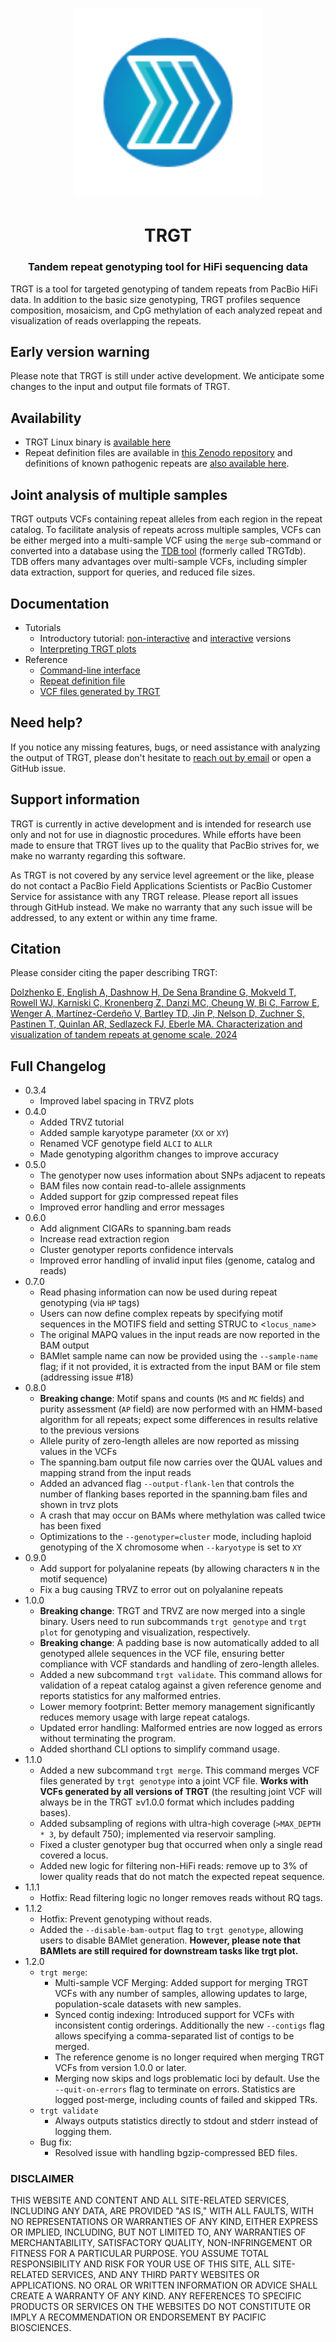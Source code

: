 <h1 align="center"><img width="300px" src="docs/figures/logo_TRGT.svg"/></h1>

<h1 align="center">TRGT</h1>

<h3 align="center">Tandem repeat genotyping tool for HiFi sequencing data</h3>

TRGT is a tool for targeted genotyping of tandem repeats from PacBio HiFi data.
In addition to the basic size genotyping, TRGT profiles sequence composition,
mosaicism, and CpG methylation of each analyzed repeat and visualization of reads overlapping the repeats.

## Early version warning

Please note that TRGT is still under active development. We anticipate some
changes to the input and output file formats of TRGT.

## Availability

- TRGT Linux binary is [available here](https://github.com/PacificBiosciences/trgt/releases)
- Repeat definition files are available in [this Zenodo repository](https://zenodo.org/record/8329210)
  and definitions of known pathogenic repeats are [also available here](repeats/).

## Joint analysis of multiple samples

TRGT outputs VCFs containing repeat alleles from each region in the repeat
catalog. To facilitate analysis of repeats across multiple samples, VCFs can be
either merged into a multi-sample VCF using the `merge` sub-command or converted
into a database using the [TDB tool](https://github.com/ACEnglish/tdb) (formerly
called TRGTdb). TDB offers many advantages over multi-sample VCFs, including
simpler data extraction, support for queries, and reduced file sizes.

## Documentation

- Tutorials
  - Introductory tutorial: [non-interactive](docs/tutorial.md) and
    [interactive](https://mybinder.org/v2/gh/tandem-repeat-workflows/trgt-tutorial/HEAD?labpath=tutorial.ipynb)
    versions
  - [Interpreting TRGT plots](docs/trvz-plots.md)
- Reference
  - [Command-line interface](docs/cli.md)
  - [Repeat definition file](docs/repeat_files.md)
  - [VCF files generated by TRGT](docs/vcf_files.md)

## Need help?

If you notice any missing features, bugs, or need assistance with analyzing the
output of TRGT, please don't hesitate to [reach out by email](mailto:edolzhenko@pacificbiosciences.com)
or open a GitHub issue.

## Support information

TRGT is currently in active development and is intended for research use only and not for use
in diagnostic procedures. While efforts have been made to ensure that TRGT
lives up to the quality that PacBio strives for, we make no warranty regarding
this software.

As TRGT is not covered by any service level agreement or the like, please do
not contact a PacBio Field Applications Scientists or PacBio Customer Service
for assistance with any TRGT release. Please report all issues through GitHub
instead. We make no warranty that any such issue will be addressed, to any
extent or within any time frame.

## Citation

Please consider citing the paper describing TRGT:

[Dolzhenko E, English A, Dashnow H, De Sena Brandine G, Mokveld T, Rowell WJ,
Karniski C, Kronenberg Z, Danzi MC, Cheung W, Bi C, Farrow E, Wenger A,
Martínez-Cerdeño V, Bartley TD, Jin P, Nelson D, Zuchner S, Pastinen T,
Quinlan AR, Sedlazeck FJ, Eberle MA. Characterization and visualization of
tandem repeats at genome scale. 2024](https://www.nature.com/articles/s41587-023-02057-3)

## Full Changelog

- 0.3.4
  - Improved label spacing in TRVZ plots
- 0.4.0
  - Added TRVZ tutorial
  - Added sample karyotype parameter (`XX` or `XY`)
  - Renamed VCF genotype field `ALCI` to `ALLR`
  - Made genotyping algorithm changes to improve accuracy
- 0.5.0
  - The genotyper now uses information about SNPs adjacent to repeats
  - BAM files now contain read-to-allele assignments
  - Added support for gzip compressed repeat files
  - Improved error handling and error messages
- 0.6.0
  - Add alignment CIGARs to spanning.bam reads
  - Increase read extraction region
  - Cluster genotyper reports confidence intervals
  - Improved error handling of invalid input files (genome, catalog
    and reads)
- 0.7.0
  - Read phasing information can now be used during repeat genotyping (via `HP` tags)
  - Users can now define complex repeats by specifying motif sequences in the MOTIFS field and setting STRUC to <`locus_name`>
  - The original MAPQ values in the input reads are now reported in the BAM output
  - BAMlet sample name can now be provided using the `--sample-name` flag; if it not provided, it is extracted from the input BAM or file stem (addressing issue #18)
- 0.8.0
  - **Breaking change**: Motif spans and counts (`MS` and `MC` fields) and purity assessment (`AP`
    field) are now performed with an HMM-based algorithm for all repeats; expect
    some differences in results relative to the previous versions
  - Allele purity of zero-length alleles are now reported as missing values in
    the VCFs
  - The spanning.bam output file now carries over the QUAL values and mapping
    strand from the input reads
  - Added an advanced flag `--output-flank-len` that controls the number of
    flanking bases reported in the spanning.bam files and shown in trvz plots
  - A crash that may occur on BAMs where methylation was called twice has been
    fixed
  - Optimizations to the `--genotyper=cluster` mode, including haploid genotyping
    of the X chromosome when `--karyotype` is set to `XY`
- 0.9.0
  - Add support for polyalanine repeats (by allowing characters `N` in the motif sequence)
  - Fix a bug causing TRVZ to error out on polyalanine repeats
- 1.0.0
  - **Breaking change**: TRGT and TRVZ are now merged into a single binary. Users need to run subcommands `trgt genotype` and `trgt plot` for genotyping and visualization, respectively.
  - **Breaking change**:  A padding base is now automatically added to all genotyped allele sequences in the VCF file, ensuring better compliance with VCF standards and handling of zero-length alleles.
  - Added a new subcommand `trgt validate`. This command allows for validation of a repeat catalog against a given reference genome and reports statistics for any malformed entries.
  - Lower memory footprint: Better memory management significantly reduces memory usage with large repeat catalogs.
  - Updated error handling: Malformed entries are now logged as errors without terminating the program.
  - Added shorthand CLI options to simplify command usage.
- 1.1.0
  - Added a new subcommand `trgt merge`. This command merges VCF files generated by `trgt genotype` into a joint VCF file. **Works with VCFs generated by all versions of TRGT** (the resulting joint VCF will always be in the TRGT ≥v1.0.0 format which includes padding bases).
  - Added subsampling of regions with ultra-high coverage (`>MAX_DEPTH * 3`, by default 750); implemented via reservoir sampling.
  - Fixed a cluster genotyper bug that occurred when only a single read covered a locus.
  - Added new logic for filtering non-HiFi reads: remove up to 3% of lower quality reads that do not match the expected repeat sequence.
- 1.1.1
  - Hotfix: Read filtering logic no longer removes reads without RQ tags.
- 1.1.2
  - Hotfix: Prevent genotyping without reads.
  - Added the `--disable-bam-output` flag to `trgt genotype`, allowing users to disable BAMlet generation. **However, please note that BAMlets are still required for downstream tasks like trgt plot.**
- 1.2.0
  - `trgt merge`:
    - Multi-sample VCF Merging: Added support for merging TRGT VCFs with any number of samples, allowing updates to large, population-scale datasets with new samples.
    - Synced contig indexing: Introduced support for VCFs with inconsistent contig orderings. Additionally the new `--contigs` flag allows specifying a comma-separated list of contigs to be merged.
    - The reference genome is no longer required when merging TRGT VCFs from version 1.0.0 or later.
    - Merging now skips and logs problematic loci by default. Use the `--quit-on-errors` flag to terminate on errors. Statistics are logged post-merge, including counts of failed and skipped TRs.
  - `trgt validate`
    - Always outputs statistics directly to stdout and stderr instead of logging them.
  - Bug fix: 
    - Resolved issue with handling bgzip-compressed BED files.

### DISCLAIMER

THIS WEBSITE AND CONTENT AND ALL SITE-RELATED SERVICES, INCLUDING ANY DATA, ARE
PROVIDED "AS IS," WITH ALL FAULTS, WITH NO REPRESENTATIONS OR WARRANTIES OF ANY
KIND, EITHER EXPRESS OR IMPLIED, INCLUDING, BUT NOT LIMITED TO, ANY WARRANTIES
OF MERCHANTABILITY, SATISFACTORY QUALITY, NON-INFRINGEMENT OR FITNESS FOR A
PARTICULAR PURPOSE. YOU ASSUME TOTAL RESPONSIBILITY AND RISK FOR YOUR USE OF THIS
SITE, ALL SITE-RELATED SERVICES, AND ANY THIRD PARTY WEBSITES OR APPLICATIONS. NO
ORAL OR WRITTEN INFORMATION OR ADVICE SHALL CREATE A WARRANTY OF ANY KIND. ANY
REFERENCES TO SPECIFIC PRODUCTS OR SERVICES ON THE WEBSITES DO NOT CONSTITUTE OR
IMPLY A RECOMMENDATION OR ENDORSEMENT BY PACIFIC BIOSCIENCES.
